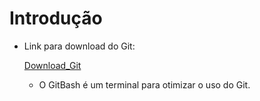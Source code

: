 # Introdução

- Link para download do Git:

   [Download_Git](https://git-scm.com/downloads)

  - O GitBash é um terminal para otimizar o uso do Git.